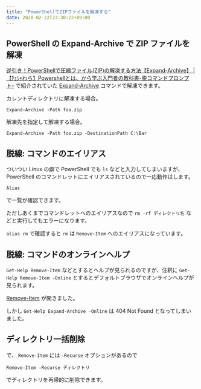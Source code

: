```yaml
---
title: "PowerShellでZIPファイルを解凍する"
date: 2020-02-22T23:30:22+09:00
---
```


## PowerShell の Expand-Archive で ZIP ファイルを解凍

[逆引き！PowerShellで圧縮ファイル(ZIP)の解凍する方法【Expand-Archive】 | 【ﾁｪｼｬわら】Powershellとは、から学ぶ入門者の教科書-脱コマンドプロンプト-](https://cheshire-wara.com/powershell/ps-cmdlets/item-file/expand-archive/) で紹介されていた [Expand-Archive](https://docs.microsoft.com/ja-jp/PowerShell/module/microsoft.powershell.archive/expand-archive?view=powershell-5.1) コマンドで解凍できます。

カレントディレクトリに解凍する場合。

```
Expand-Archive -Path foo.zip
```

解凍先を指定して解凍する場合。

```
Expand-Archive -Path foo.zip -DestinationPath C:\Bar
```

## 脱線: コマンドのエイリアス

ついつい Linux の癖で PowerShell でも `ls` などと入力してしまいますが、 PowerShell のコマンドレットにエイリアスされているので一応動作はします。

```
Alias
```

で一覧が確認できます。

ただしあくまでコマンドレットへのエイリアスなので `rm -rf ディレクトリ名` などと実行してもエラーになります。

`alias rm` で確認すると `rm` は `Remove-Item` へのエイリアスになっています。

## 脱線: コマンドのオンラインヘルプ

`Get-Help Remove-Item` などとするとヘルプが見られるのですが、注釈に
`Get-Help Remove-Item -Online` とするとデフォルトブラウザでオンラインヘルプが見られます。

[Remove-Item](https://docs.microsoft.com/ja-jp/powershell/module/microsoft.powershell.management/remove-item?view=powershell-6) が開きました。

しかし `Get-Help Expand-Archive -Online` は 404 Not Found となってしまいました。

## ディレクトリ一括削除

で、 `Remove-Item` には `-Recurse` オプションがあるので

```
Remove-Item -Recurse ディレクトリ
```

でディレクトリを再帰的に削除できます。
